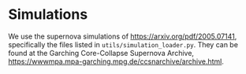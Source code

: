 # Simulations

We use the supernova simulations of https://arxiv.org/pdf/2005.07141, specifically the files listed in `utils/simulation_loader.py`. They can be found at the Garching Core-Collapse Supernova Archive, https://wwwmpa.mpa-garching.mpg.de/ccsnarchive/archive.html. 